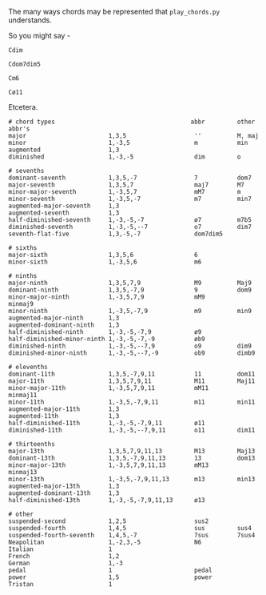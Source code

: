 
The many ways chords may be represented that `play_chords.py` understands.

So you might say -

    Cdim

    Cdom7dim5

    Cm6

    Cø11

Etcetera.

    # chord types                                      abbr         other abbr's
    major                       1,3,5                   ''          M, maj
    minor                       1,-3,5                  m           min
    augmented                   1,3
    diminished                  1,-3,-5                 dim         o
    
    # sevenths
    dominant-seventh            1,3,5,-7                7           dom7
    major-seventh               1,3,5,7                 maj7        M7
    minor-major-seventh         1,-3,5,7                mM7         m
    minor-seventh               1,-3,5,-7               m7          min7
    augmented-major-seventh     1,3
    augmented-seventh           1,3
    half-diminished-seventh     1,-3,-5,-7              ø7          m7b5
    diminished-seventh          1,-3,-5,--7             o7          dim7
    seventh-flat-five           1,3,-5,-7               dom7dim5        
    
    # sixths
    major-sixth                 1,3,5,6                 6
    minor-sixth                 1,-3,5,6                m6
    
    # ninths
    major-ninth                 1,3,5,7,9               M9          Maj9
    dominant-ninth              1,3,5,-7,9              9           dom9
    minor-major-ninth           1,-3,5,7,9              mM9         minmaj9
    minor-ninth                 1,-3,5,-7,9             m9          min9
    augmented-major-ninth       1,3
    augmented-dominant-ninth    1,3
    half-diminished-ninth       1,-3,-5,-7,9            ø9        
    half-diminished-minor-ninth 1,-3,-5,-7,-9           øb9        
    diminished-ninth            1,-3,-5,--7,9           o9          dim9
    diminished-minor-ninth      1,-3,-5,--7,-9          ob9         dimb9
    
    # elevenths
    dominant-11th               1,3,5,-7,9,11           11          dom11
    major-11th                  1,3,5,7,9,11            M11         Maj11
    minor-major-11th            1,-3,5,7,9,11           mM11        minmaj11
    minor-11th                  1,-3,5,-7,9,11          m11         min11
    augmented-major-11th        1,3
    augmented-11th              1,3
    half-diminished-11th        1,-3,-5,-7,9,11         ø11        
    diminished-11th             1,-3,-5,--7,9,11        o11         dim11
    
    # thirteenths
    major-13th                  1,3,5,7,9,11,13         M13         Maj13
    dominant-13th               1,3,5,-7,9,11,13        13          dom13
    minor-major-13th            1,-3,5,7,9,11,13        mM13        minmaj13
    minor-13th                  1,-3,5,-7,9,11,13       m13         min13
    augmented-major-13th        1,3
    augmented-dominant-13th     1,3
    half-diminished-13th        1,-3,-5,-7,9,11,13      ø13        
    
    # other
    suspended-second            1,2,5                   sus2        
    suspended-fourth            1,4,5                   sus         sus4
    suspended-fourth-seventh    1,4,5,-7                7sus        7sus4
    Neapolitan                  1,-2,3,-5               N6        
    Italian                     1
    French                      1,2
    German                      1,-3
    pedal                       1                       pedal        
    power                       1,5                     power        
    Tristan                     1


